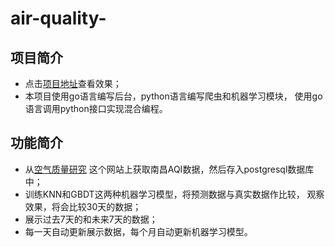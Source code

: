 # air-quality-
## 项目简介
+ 点击[项目地址](www.byesyoucan.xin)查看效果；
+ 本项目使用go语言编写后台，python语言编写爬虫和机器学习模块， 
    使用go语言调用python接口实现混合编程。
## 功能简介
+ 从[空气质量研究](https://www.aqistudy.cn/historydata/monthdata.php?city=%E5%8D%97%E6%98%8C) 
    这个网站上获取南昌AQI数据，然后存入postgresql数据库中；
+ 训练KNN和GBDT这两种机器学习模型，将预测数据与真实数据作比较， 
    观察效果，将会比较30天的数据；
+ 展示过去7天的和未来7天的数据；
+ 每一天自动更新展示数据，每个月自动更新机器学习模型。